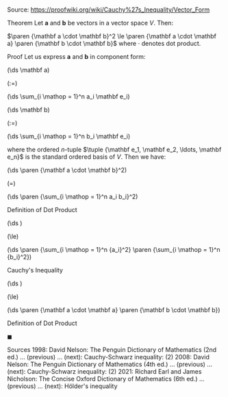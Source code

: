 # 

Source: https://proofwiki.org/wiki/Cauchy%27s_Inequality/Vector_Form

Theorem
Let $\mathbf a$ and $\mathbf b$ be vectors in a vector space $V$.
Then:

$\paren {\mathbf a \cdot \mathbf b}^2 \le \paren {\mathbf a \cdot \mathbf a} \paren {\mathbf b \cdot \mathbf b}$
where $\cdot$ denotes dot product.


Proof
Let us express $\mathbf a$ and $\mathbf b$ in component form:














\(\ds \mathbf a\)

\(:=\)







\(\ds \sum_{i \mathop = 1}^n a_i \mathbf e_i\)




















\(\ds \mathbf b\)

\(:=\)







\(\ds \sum_{i \mathop = 1}^n b_i \mathbf e_i\)









where the ordered $n$-tuple $\tuple {\mathbf e_1, \mathbf e_2, \ldots, \mathbf e_n}$ is the  standard ordered basis of $V$.
Then we have:














\(\ds \paren {\mathbf a \cdot \mathbf b}^2\)

\(=\)







\(\ds \paren {\sum_{i \mathop = 1}^n a_i b_i}^2\)





Definition of Dot Product














\(\ds \)

\(\le\)







\(\ds \paren {\sum_{i \mathop = 1}^n {a_i}^2} \paren {\sum_{i \mathop = 1}^n {b_i}^2}\)





Cauchy's Inequality














\(\ds \)

\(\le\)







\(\ds \paren {\mathbf a \cdot \mathbf a} \paren {\mathbf b \cdot \mathbf b}\)





Definition of Dot Product



$\blacksquare$


Sources
1998: David Nelson: The Penguin Dictionary of Mathematics (2nd ed.) ... (previous) ... (next): Cauchy-Schwarz inequality: $(2)$
2008: David Nelson: The Penguin Dictionary of Mathematics (4th ed.) ... (previous) ... (next): Cauchy-Schwarz inequality: $(2)$
2021: Richard Earl and James Nicholson: The Concise Oxford Dictionary of Mathematics (6th ed.) ... (previous) ... (next): Hölder's inequality




